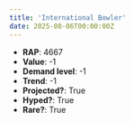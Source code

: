 ```yaml
---
title: 'International Bowler'
date: 2025-08-06T00:00:00Z
---
```

- **RAP**: 4667
- **Value**: -1
- **Demand level**: -1
- **Trend**: -1
- **Projected?**: True
- **Hyped?**: True
- **Rare?**: True
